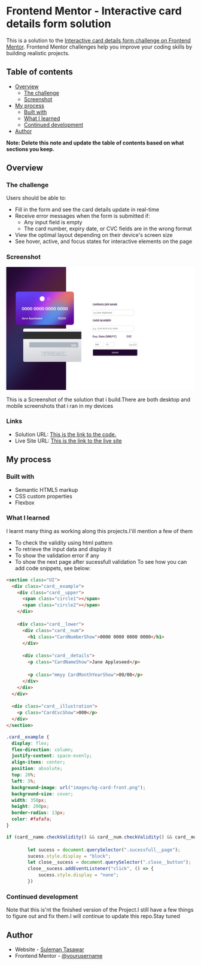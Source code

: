# Frontend Mentor - Interactive card details form solution

This is a solution to the [Interactive card details form challenge on Frontend Mentor](https://www.frontendmentor.io/challenges/interactive-card-details-form-XpS8cKZDWw). Frontend Mentor challenges help you improve your coding skills by building realistic projects.

## Table of contents

- [Overview](#overview)
  - [The challenge](#the-challenge)
  - [Screenshot](#screenshot)
- [My process](#my-process)
  - [Built with](#built-with)
  - [What I learned](#what-i-learned)
  - [Continued development](#continued-development)
- [Author](#author)

**Note: Delete this note and update the table of contents based on what sections you keep.**

## Overview

### The challenge

Users should be able to:

- Fill in the form and see the card details update in real-time
- Receive error messages when the form is submitted if:
  - Any input field is empty
  - The card number, expiry date, or CVC fields are in the wrong format
- View the optimal layout depending on their device's screen size
- See hover, active, and focus states for interactive elements on the page

### Screenshot

![](Screenshots/desktop.png)

This is a Screenshot of the solution that i build.There are both desktop and mobile screenshots that i ran in my devices

### Links

- Solution URL: [This is the link to the code.](https://github.com/Suleman-Tasawar/Interactive-Card)
- Live Site URL: [This is the link to the live site](https://github.com/Suleman-Tasawar/Interactive-Card/)

## My process

### Built with

- Semantic HTML5 markup
- CSS custom properties
- Flexbox

### What I learned

I learnt many thing as working along this projects.I'ill mention a few of them

- To check the validity using html pattern
- To retrieve the input data and display it
- To show the validation error if any
- To show the next page after sucessfull validation
  To see how you can add code snippets, see below:

```html
<section class="UI">
  <div class="card__example">
    <div class="card__upper">
      <span class="circle1"></span>
      <span class="circle2"></span>
    </div>

    <div class="card__lower">
      <div class="card__num">
        <h1 class="CardNumberShow">0000 0000 0000 0000</h1>
      </div>

      <div class="card__details">
        <p class="CardNameShow">Jane Appleseed</p>

        <p class="mmyy CardMonthYearShow">00/00</p>
      </div>
    </div>
  </div>

  <div class="card__illustration">
    <p class="CardCvcShow">000</p>
  </div>
</section>
```

```css
.card__example {
  display: flex;
  flex-direction: column;
  justify-content: space-evenly;
  align-items: center;
  position: absolute;
  top: 20%;
  left: 5%;
  background-image: url("images/bg-card-front.png");
  background-size: cover;
  width: 350px;
  height: 200px;
  border-radius: 13px;
  color: #fafafa;
}
```

```js
if (card__name.checkValidity() && card__num.checkValidity() && card__month.checkValidity() && card__year.checkValidity() && card__cvc.checkValidity()) {

        let sucess = document.querySelector(".sucessfull__page");
        sucess.style.display = "block";
        let close__sucess = document.querySelector(".close__button");
        close__sucess.addEventListener("click", () => {
            sucess.style.display = "none";
        })
```
### Continued development

Note that this is'nt the finished version of the Project.I still have a few things to figure out and fix them.I will continue to update this repo.Stay tuned


## Author

- Website - [Suleman Tasawar](https://www.suleman-tasawar-portfolio.on.drv.tw/pages/)
- Frontend Mentor - [@yourusername](https://www.frontendmentor.io/profile/Suleman-Tasawar)